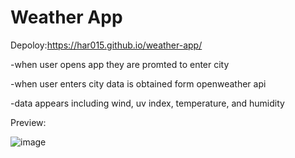 # Weather App

Depoloy:https://har015.github.io/weather-app/

-when user opens app they are promted to enter city

-when user enters city data is obtained form openweather api

-data appears including wind, uv index, temperature, and humidity


Preview:

![image](https://user-images.githubusercontent.com/111612523/218607115-ebe23e48-4e4b-4b78-af78-3978a2f72802.png)
